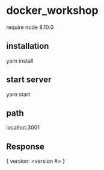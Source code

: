# docker_workshop

require node 8.10.0

## installation

yarn install

## start server

yarn start

## path

localhot:3001

## Response

{
    version: <version #>
}